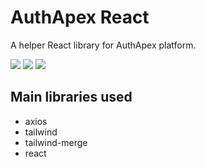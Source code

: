 # AuthApex React

A helper React library for AuthApex platform.

[![][npm-version]][npm-url] [![][gitlab-last-release]][npm-url] [![][npm-downloads]][npm-url]

## Main libraries used
* axios
* tailwind
* tailwind-merge
* react

[npm-version]: https://badgen.net/npm/v/@authapex/react?label=version&color=green
[npm-downloads]: https://badgen.net/npm/dt/@authapex/react
[npm-url]: https://www.npmjs.com/package/@authapex/react
[gitlab-last-release]: https://badgen.net/github/release/stanek-r/@authapex/react/babel
